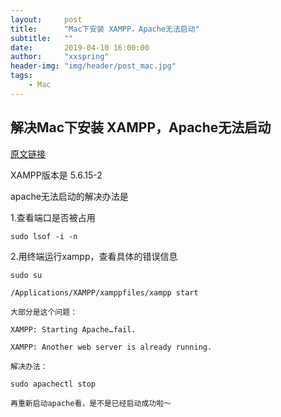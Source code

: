 ```yaml
---
layout:     post
title:      "Mac下安装 XAMPP，Apache无法启动"
subtitle:   ""
date:       2019-04-10 16:00:00
author:     "xxspring"
header-img: "img/header/post_mac.jpg"
tags:
    - Mac
---
```



## 解决Mac下安装 XAMPP，Apache无法启动

[原文链接](https://www.jianshu.com/p/988703317a30)

XAMPP版本是 5.6.15-2

apache无法启动的解决办法是

1.查看端口是否被占用

```
sudo lsof -i -n
```

2.用终端运行xampp，查看具体的错误信息

```
sudo su

/Applications/XAMPP/xamppfiles/xampp start

大部分是这个问题：

XAMPP: Starting Apache…fail.

XAMPP: Another web server is already running.

解决办法：

sudo apachectl stop

再重新启动apache看，是不是已经启动成功啦～
```
